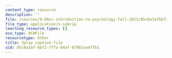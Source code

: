 ```yaml
---
content_type: resource
description: ''
file: /courses/9-00sc-introduction-to-psychology-fall-2011/05c8a3afbbf27f7a84af6f9b2ce47fb1_kD3CswjYb2E.srt
file_type: application/x-subrip
learning_resource_types: []
ocw_type: OCWFile
resourcetype: Other
title: 3play caption file
uid: 05c8a3af-bbf2-7f7a-84af-6f9b2ce47fb1
---
```

